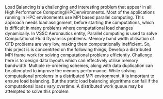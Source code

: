 Load Balancing is a challenging and interesting problem that appear in all High Performance Computing(HPC)environments. Most of the applications running in HPC environments use MPI based parallel computing. This approach needs load assignment, before starting the computations, which is difﬁcult in many problems where computational load changes dynamically.
In VSSC Aeronautics entity, Parallel computing is used to solve Computational Fluid Dynamics problems. Memory band width utilisation of CFD problems are very low, making them computationally inefﬁcient.
So, this prject is is concentrted on the following things,
Develop a distributed MPI frame work for solving computational problems efﬁciently. Challenge here is to design data layouts which can effectively utilise memory bandwidth. Multiple re-ordering schemes, along with data duplication can be attempted to improve the memory performance. While solving computational problems in a distributed MPI environment, it is important to ensure load balancing. But the static load balancing algorithms can fail if the computational loads vary overtime. A distributed work queue may be attempted to solve this problem
